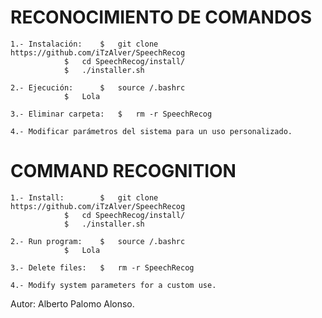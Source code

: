 #	RECONOCIMIENTO DE COMANDOS

	1.- Instalación:	$	git clone https://github.com/iTzAlver/SpeechRecog
				$	cd SpeechRecog/install/
				$	./installer.sh

	2.- Ejecución:		$	source /.bashrc
				$	Lola

	3.- Eliminar carpeta:	$	rm -r SpeechRecog

	4.- Modificar parámetros del sistema para un uso personalizado.

#	COMMAND RECOGNITION	


	1.- Install:		$	git clone https://github.com/iTzAlver/SpeechRecog
				$	cd SpeechRecog/install/
				$	./installer.sh

	2.- Run program:	$	source /.bashrc
				$	Lola

	3.- Delete files:	$	rm -r SpeechRecog

	4.- Modify system parameters for a custom use.




Autor: Alberto Palomo Alonso.
	